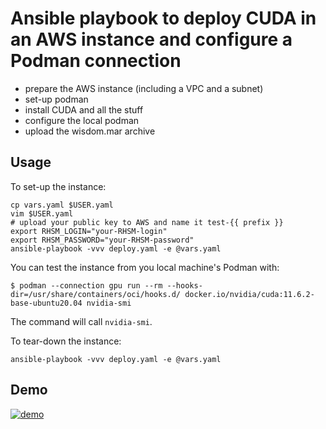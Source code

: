# Ansible playbook to deploy CUDA in an AWS instance and configure a Podman connection

- prepare the AWS instance (including a VPC and a subnet)
- set-up podman
- install CUDA and all the stuff
- configure the local podman
- upload the wisdom.mar archive

## Usage

To set-up the instance:

```
cp vars.yaml $USER.yaml
vim $USER.yaml
# upload your public key to AWS and name it test-{{ prefix }}
export RHSM_LOGIN="your-RHSM-login"
export RHSM_PASSWORD="your-RHSM-password"
ansible-playbook -vvv deploy.yaml -e @vars.yaml
```

You can test the instance from you local machine's Podman with:

```
$ podman --connection gpu run --rm --hooks-dir=/usr/share/containers/oci/hooks.d/ docker.io/nvidia/cuda:11.6.2-base-ubuntu20.04 nvidia-smi
```

The command will call `nvidia-smi`.

To tear-down the instance:

```
ansible-playbook -vvv deploy.yaml -e @vars.yaml
```

## Demo

[![demo](https://asciinema.org/a/550039.svg)](https://asciinema.org/a/550039?autoplay=1)
